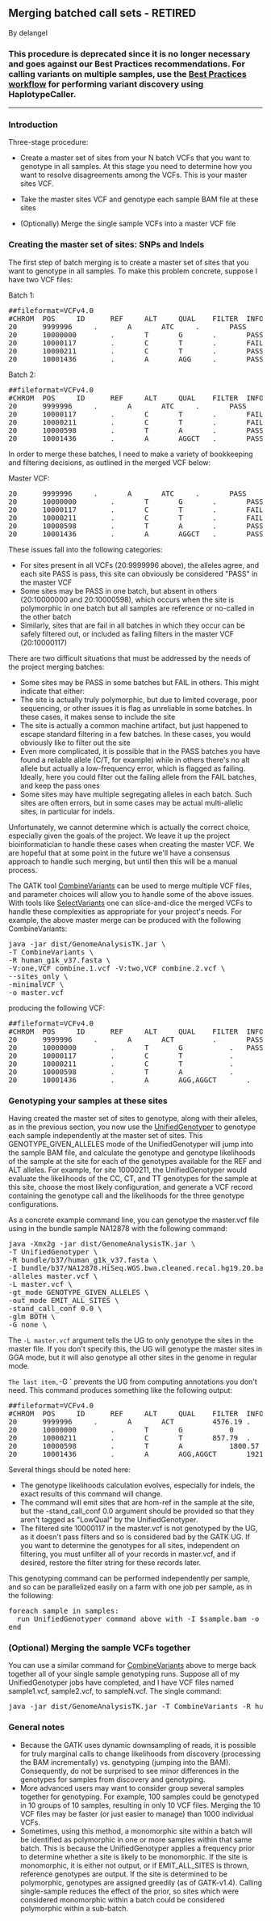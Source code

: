 ## Merging batched call sets - RETIRED

By delangel

<h3>This procedure is deprecated since it is no longer necessary and goes against our Best Practices recommendations. For calling variants on multiple samples, use the <a rel="nofollow" href="https://www.broadinstitute.org/gatk/guide/best-practices">Best Practices workflow</a> for performing variant discovery using HaplotypeCaller.</h3>

<hr></hr><h3>Introduction</h3>

<p>Three-stage procedure:</p>

<ul><li><p>Create a master set of sites from your N batch VCFs that you want to genotype in all samples.  At this stage you need to determine how you want to resolve disagreements among the VCFs.  This is your master sites VCF.</p></li>
<li><p>Take the master sites VCF and genotype each sample BAM file at these sites</p></li>
<li><p>(Optionally) Merge the single sample VCFs into a master VCF file</p></li>
</ul><h3>Creating the master set of sites: SNPs and Indels</h3>

<p>The first step of batch merging is to create a master set of sites that you want to genotype in all samples.  To make this problem concrete, suppose I have two VCF files:</p>

<p>Batch 1:</p>

<pre class="code codeBlock" spellcheck="false">##fileformat=VCFv4.0
#CHROM  POS     ID      REF     ALT     QUAL    FILTER  INFO    FORMAT  NA12891 
20      9999996     .       A       ATC     .       PASS    .       GT:GQ   0/1:30
20      10000000        .       T       G       .       PASS    .       GT:GQ   0/1:30
20      10000117        .       C       T       .       FAIL    .       GT:GQ   0/1:30
20      10000211        .       C       T       .       PASS    .       GT:GQ   0/1:30
20      10001436        .       A       AGG     .       PASS    .       GT:GQ   1/1:30
</pre>

<p>Batch 2:</p>

<pre class="code codeBlock" spellcheck="false">##fileformat=VCFv4.0
#CHROM  POS     ID      REF     ALT     QUAL    FILTER  INFO    FORMAT  NA12878
20      9999996     .       A       ATC     .       PASS    .       GT:GQ   0/1:30
20      10000117        .       C       T       .       FAIL    .       GT:GQ   0/1:30
20      10000211        .       C       T       .       FAIL    .       GT:GQ   0/1:30
20      10000598        .       T       A       .       PASS    .       GT:GQ   1/1:30
20      10001436        .       A       AGGCT   .       PASS    .       GT:GQ   1/1:30
</pre>

<p>In order to merge these batches, I need to make a variety of bookkeeping and filtering decisions, as outlined in the merged VCF below:</p>

<p>Master VCF:</p>

<pre class="code codeBlock" spellcheck="false">20      9999996     .       A       ATC     .       PASS    .       GT:GQ   0/1:30  [pass in both]
20      10000000        .       T       G       .       PASS    .       GT:GQ   0/1:30  [only in batch 1]
20      10000117        .       C       T       .       FAIL    .       GT:GQ   0/1:30  [fail in both]
20      10000211        .       C       T       .       FAIL    .       GT:GQ   0/1:30  [pass in 1, fail in 2, choice in unclear]
20      10000598        .       T       A       .       PASS    .       GT:GQ   1/1:30  [only in batch 2]
20      10001436        .       A       AGGCT   .       PASS    .       GT:GQ   1/1:30  [A/AGG in batch 1, A/AGGCT in batch 2, including this site may be problematic]
</pre>

<p>These issues fall into the following categories:</p>

<ul><li>For sites present in all VCFs (20:9999996 above), the alleles agree, and each site PASS is pass, this site can obviously be considered "PASS" in the master VCF</li>
<li>Some sites may be PASS in one batch, but absent in others (20:10000000 and 20:10000598), which occurs when the site is polymorphic in one batch but all samples are reference or no-called in the other batch</li>
<li>Similarly, sites that are fail in all batches in which they occur can be safely filtered out, or included as failing filters in the master VCF (20:10000117)</li>
</ul><p>There are two difficult situations that must be addressed by the needs of the project merging batches:</p>

<ul><li>Some sites may be PASS in some batches but FAIL in others.  This might indicate that either:</li>
<li>The site is actually truly polymorphic, but due to limited coverage, poor sequencing, or other issues it is flag as unreliable in some batches.  In these cases, it makes sense to include the site</li>
<li>The site is actually a common machine artifact, but just happened to escape standard filtering in a few batches.  In these cases, you would obviously like to filter out the site</li>
<li>Even more complicated, it is possible that in the PASS batches you have found a reliable allele (C/T, for example) while in others there's no alt allele but actually a low-frequency error, which is flagged as failing.  Ideally, here you could filter out the failing allele from the FAIL batches, and keep the pass ones</li>
<li>Some sites may have multiple segregating alleles in each batch.  Such sites are often errors, but in some cases may be actual multi-allelic sites, in particular for indels.</li>
</ul><p>Unfortunately, we cannot determine which is actually the correct choice, especially given the goals of the project.  We leave it up the project bioinformatician to handle these cases when creating the master VCF.  We are hopeful that at some point in the future we'll have a consensus approach to handle such merging, but until then this will be a manual process.</p>

<p>The GATK tool <a rel="nofollow" href="http://www.broadinstitute.org/gatk/guide/article?id=53">CombineVariants</a> can be used to merge multiple VCF files, and parameter choices will allow you to handle some of the above issues.  With tools like <a rel="nofollow" href="http://www.broadinstitute.org/gatk/guide/article?id=54">SelectVariants</a>  one can slice-and-dice the merged VCFs to handle these complexities as appropriate for your project's needs.  For example, the above master merge can be produced with the following CombineVariants:</p>

<pre class="code codeBlock" spellcheck="false">java -jar dist/GenomeAnalysisTK.jar \
-T CombineVariants \
-R human_g1k_v37.fasta \
-V:one,VCF combine.1.vcf -V:two,VCF combine.2.vcf \
--sites_only \
-minimalVCF \
-o master.vcf
</pre>

<p>producing the following VCF:</p>

<pre class="code codeBlock" spellcheck="false">##fileformat=VCFv4.0
#CHROM  POS     ID      REF     ALT     QUAL    FILTER  INFO
20      9999996     .       A       ACT         .       PASS    set=Intersection
20      10000000        .       T       G           .   PASS    set=one
20      10000117        .       C       T           .       FAIL    set=FilteredInAll
20      10000211        .       C       T           .       PASS    set=filterIntwo-one
20      10000598        .       T       A           .       PASS    set=two
20      10001436        .       A       AGG,AGGCT       .       PASS    set=Intersection
</pre>

<h3>Genotyping your samples at these sites</h3>

<p>Having created the master set of sites to genotype, along with their alleles, as in the previous section, you now use the <a rel="nofollow" href="http://www.broadinstitute.org/gatk/guide/article?id=1237">UnifiedGenotyper</a> to genotype each sample independently at the master set of sites.  This GENOTYPE_GIVEN_ALLELES mode of the UnifiedGenotyper will jump into the sample BAM file, and calculate the genotype and genotype likelihoods of the sample at the site for each of the genotypes available for the REF and ALT alleles.  For example, for site 10000211, the UnifiedGenotyper would evaluate the likelihoods of the CC, CT, and TT genotypes for the sample at this site, choose the most likely configuration, and generate a VCF record containing the genotype call and the likelihoods for the three genotype configurations.</p>

<p>As a concrete example command line, you can genotype the master.vcf file using in the bundle sample NA12878 with the following command:</p>

<pre class="code codeBlock" spellcheck="false">java -Xmx2g -jar dist/GenomeAnalysisTK.jar \
-T UnifiedGenotyper \
-R bundle/b37/human_g1k_v37.fasta \
-I bundle/b37/NA12878.HiSeq.WGS.bwa.cleaned.recal.hg19.20.bam \
-alleles master.vcf \
-L master.vcf \
-gt_mode GENOTYPE_GIVEN_ALLELES \
-out_mode EMIT_ALL_SITES \
-stand_call_conf 0.0 \
-glm BOTH \
-G none \
</pre>

<p>The <code class="code codeInline" spellcheck="false">-L master.vcf</code> argument tells the UG to only genotype the sites in the master file. If you don't specify this, the UG will genotype the master sites in GGA mode, but it will also genotype all other sites in the genome in regular mode.</p>

<p><code class="code codeInline" spellcheck="false">The last item,</code>-G ` prevents the UG from computing annotations you don't need.  This command produces something like the following output:</p>

<pre class="code codeBlock" spellcheck="false">##fileformat=VCFv4.0
#CHROM  POS     ID      REF     ALT     QUAL    FILTER  INFO    FORMAT  NA12878
20      9999996     .       A       ACT         4576.19 .       .   GT:DP:GQ:PL     1/1:76:99:4576,229,0
20      10000000        .       T       G           0       .       .       GT:DP:GQ:PL     0/0:79:99:0,238,3093
20      10000211        .       C       T       857.79  .       .   GT:AD:DP:GQ:PL  0/1:28,27:55:99:888,0,870
20      10000598        .       T       A           1800.57 .       .   GT:AD:DP:GQ:PL  1/1:0,48:48:99:1834,144,0
20      10001436        .       A       AGG,AGGCT       1921.12 .       .   GT:DP:GQ:PL     0/2:49:84.06:1960,2065,0,2695,222,84
</pre>

<p>Several things should be noted here:</p>

<ul><li>The genotype likelihoods calculation evolves, especially for indels, the exact results of this command will change.</li>
<li>The command will emit sites that are hom-ref in the sample at the site, but the -stand_call_conf 0.0 argument should be provided so that they aren't tagged as "LowQual" by the UnifiedGenotyper.</li>
<li>The filtered site 10000117 in the master.vcf is not genotyped by the UG, as it doesn't pass filters and so is considered bad by the GATK UG.  If you want to determine the genotypes for all sites, independent on filtering, you must unfilter all of your records in master.vcf, and if desired, restore the filter string for these records later.</li>
</ul><p>This genotyping command can be performed independently per sample, and so can be parallelized easily on a farm with one job per sample, as in the following:</p>

<pre class="code codeBlock" spellcheck="false">foreach sample in samples:
  run UnifiedGenotyper command above with -I $sample.bam -o $sample.vcf
end
</pre>

<h3>(Optional) Merging the sample VCFs together</h3>

<p>You can use a similar command for <a rel="nofollow" href="http://www.broadinstitute.org/gatk/guide/article?id=53">CombineVariants</a> above to merge back together all of your single sample genotyping runs.  Suppose all of my UnifiedGenotyper jobs have completed, and I have VCF files named sample1.vcf, sample2.vcf, to sampleN.vcf.  The single command:</p>

<pre class="code codeBlock" spellcheck="false">java -jar dist/GenomeAnalysisTK.jar -T CombineVariants -R human_g1k_v37.fasta -V:sample1 sample1.vcf -V:sample2 sample2.vcf [repeat until] -V:sampleN sampleN.vcf -o combined.vcf
</pre>

<h3>General notes</h3>

<ul><li>Because the GATK uses dynamic downsampling of reads, it is possible for truly marginal calls to change likelihoods from discovery (processing the BAM incrementally) vs. genotyping (jumping into the BAM).  Consequently, do not be surprised to see minor differences in the genotypes for samples from discovery and genotyping.</li>
<li>More advanced users may want to consider group several samples together for genotyping.  For example, 100 samples could be genotyped in 10 groups of 10 samples, resulting in only 10 VCF files.  Merging the 10 VCF files may be faster (or just easier to manage) than 1000 individual VCFs.</li>
<li>Sometimes, using this method, a monomorphic site within a batch will be identified as polymorphic in one or more samples within that same batch. This is because the UnifiedGenotyper applies a frequency prior to determine whether a site is likely to be monomorphic. If the site is monomorphic, it is either not output, or if EMIT_ALL_SITES is thrown, reference genotypes are output. If the site is determined to be polymorphic, genotypes are assigned greedily (as of GATK-v1.4). Calling single-sample reduces the effect of the prior, so sites which were considered monomorphic within a batch could be considered polymorphic within a sub-batch.</li>
</ul>